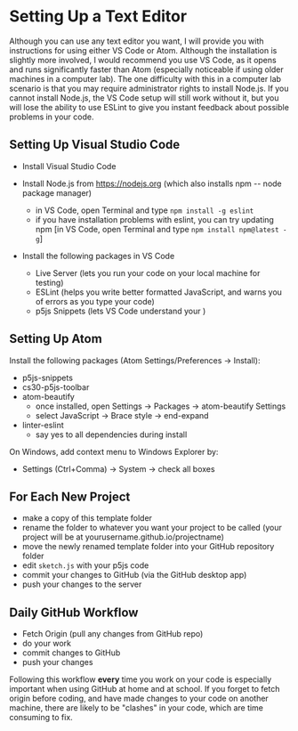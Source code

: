 # Setting Up a Text Editor

Although you can use any text editor you want, I will provide you with instructions for using either VS Code or Atom. Although the installation is slightly more involved, I would recommend you use VS Code, as it opens and runs significantly faster than Atom (especially noticeable if using older machines in a computer lab). The one difficulty with this in a computer lab scenario is that you may require administrator rights to install Node.js. If you cannot install Node.js, the VS Code setup will still work without it, but you will lose the ability to use ESLint to give you instant feedback about possible problems in your code.

## Setting Up Visual Studio Code
- Install Visual Studio Code
- Install Node.js from https://nodejs.org (which also installs npm -- node package manager)
  - in VS Code, open Terminal and type `npm install -g eslint`
  - if you have installation problems with eslint, you can try updating npm [in VS Code, open Terminal and type `npm install npm@latest -g`]

- Install the following packages in VS Code
  - Live Server (lets you run your code on your local machine for testing)
  - ESLint (helps you write better formatted JavaScript, and warns you of errors as you type your code)
  - p5js Snippets (lets VS Code understand your )

## Setting Up Atom

Install the following packages (Atom Settings/Preferences -> Install):
- p5js-snippets
- cs30-p5js-toolbar
- atom-beautify
  - once installed, open Settings -> Packages -> atom-beautify Settings
  - select JavaScript -> Brace style -> end-expand
- linter-eslint
  - say yes to all dependencies during install

On Windows, add context menu to Windows Explorer by:
- Settings (Ctrl+Comma) -> System -> check all boxes

## For Each New Project

- make a copy of this template folder
- rename the folder to whatever you want your project to be called (your project will be at yourusername.github.io/projectname)
- move the newly renamed template folder into your GitHub repository folder
- edit `sketch.js` with your p5js code
- commit your changes to GitHub (via the GitHub desktop app)
- push your changes to the server

## Daily GitHub Workflow

- Fetch Origin (pull any changes from GitHub repo)
- do your work
- commit changes to GitHub
- push your changes

Following this workflow **every** time you work on your code is especially important when using GitHub at home and at school. If you forget to fetch origin before coding, and have made changes to your code on another machine, there are likely to be "clashes" in your code, which are time consuming to fix.